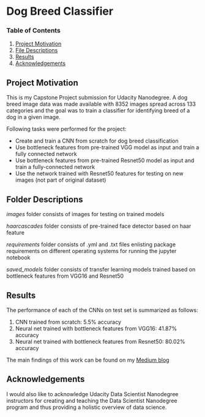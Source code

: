# Dog Breed Classifier

### Table of Contents

1. [Project Motivation](#motivation)
2. [File Descriptions](#filedescriptions)
2. [Results](#results)
4. [Acknowledgements](#licensing)

## Project Motivation<a name="motivation"></a>
This is my Capstone Project submission for Udacity Nanodegree. A dog breed image data was made available with 8352 images spread across 133 categories and the goal was to train a classifier for identifying breed of a dog in a given image. 

Following tasks were performed for the project:

- Create and train a CNN from scratch for dog breed classification 
- Use bottleneck features from pre-trained VGG model as input and train a fully connected network
- Use bottleneck features from pre-trained Resnet50 model as input and train a fully-connected network
- Use the network trained with Resnet50 features for testing on new images (not part of original dataset)


## Folder Descriptions <a name="filedescriptions"></a>
*images* folder consists of images for testing on trained models

*haarcascades* folder consists of pre-trained face detector based on haar feature

*requirements* folder consists of .yml and .txt files enlisting package requirements on different operating systems for running the jupyter notebook

*saved_models* folder consists of transfer learning models trained based on bottleneck features from VGG16 and Resnet50

## Results<a name="results"></a>

The performance of each of the CNNs on test set is summarized as follows:

1. CNN trained from scratch: 5.5% accuracy  
2. Neural net trained with bottleneck features from VGG16: 41.87% accuracy
3. Neural net trained with bottleneck features from Resnet50: 80.02% accuracy

The main findings of this work can be found on my [Medium blog](https://ankit-patel03.medium.com/who-let-the-dogs-breed-out-who-who-convolutional-neural-network-a2815c586641)

## Acknowledgements<a name="licensing"></a>
I would also like to acknowledge Udacity Data Scientist Nanodegree instructors for creating and teaching the Data Scientist Nanodegree program and thus providing a holistic overview of data science.  